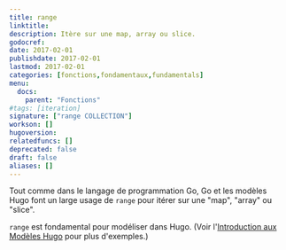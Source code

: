 ```yaml
---
title: range
linktitle:
description: Itère sur une map, array ou slice.
godocref:
date: 2017-02-01
publishdate: 2017-02-01
lastmod: 2017-02-01
categories: [fonctions,fondamentaux,fundamentals]
menu:
  docs:
    parent: "Fonctions"
#tags: [iteration]
signature: ["range COLLECTION"]
workson: []
hugoversion:
relatedfuncs: []
deprecated: false
draft: false
aliases: []
---
```


Tout comme dans le langage de programmation Go, Go et les modèles Hugo font un large usage de `range` pour itérer sur une "map", "array" ou "slice".

`range` est fondamental pour modéliser dans Hugo. (Voir l'[Introduction aux Modèles Hugo](/templates/introduction/) pour plus d'exemples.)
